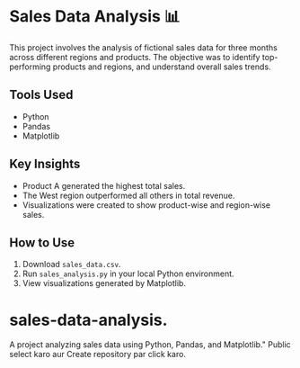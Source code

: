 # Sales Data Analysis 📊

This project involves the analysis of fictional sales data for three months across different regions and products. The objective was to identify top-performing products and regions, and understand overall sales trends.

## Tools Used
- Python
- Pandas
- Matplotlib

## Key Insights
- Product A generated the highest total sales.
- The West region outperformed all others in total revenue.
- Visualizations were created to show product-wise and region-wise sales.

## How to Use
1. Download `sales_data.csv`.
2. Run `sales_analysis.py` in your local Python environment.
3. View visualizations generated by Matplotlib.
# sales-data-analysis.
A project analyzing sales data using Python, Pandas, and Matplotlib."  Public select karo aur Create repository par click karo.
